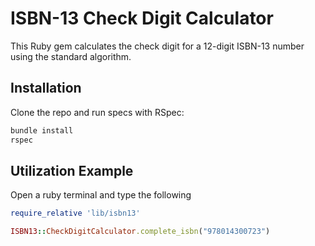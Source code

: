 # ISBN-13 Check Digit Calculator

This Ruby gem calculates the check digit for a 12-digit ISBN-13 number using the standard algorithm.

## Installation

Clone the repo and run specs with RSpec:
```bash
bundle install
rspec
```

## Utilization Example

Open a ruby terminal and type the following

```ruby
require_relative 'lib/isbn13'

ISBN13::CheckDigitCalculator.complete_isbn("978014300723")
```